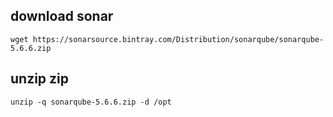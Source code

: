 ## download sonar
    wget https://sonarsource.bintray.com/Distribution/sonarqube/sonarqube-5.6.6.zip
## unzip zip
    unzip -q sonarqube-5.6.6.zip -d /opt

